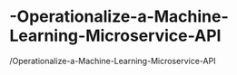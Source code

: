 # -Operationalize-a-Machine-Learning-Microservice-API
/Operationalize-a-Machine-Learning-Microservice-API
